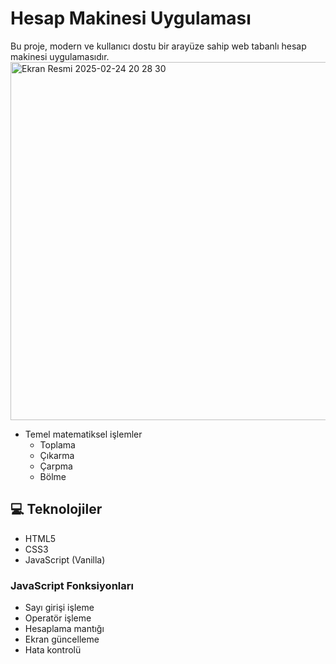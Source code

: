 #  Hesap Makinesi Uygulaması

Bu proje, modern ve kullanıcı dostu bir arayüze sahip web tabanlı hesap makinesi uygulamasıdır.
<img width="573" alt="Ekran Resmi 2025-02-24 20 28 30" src="https://github.com/user-attachments/assets/8c296112-749a-4834-995a-c94c3c7a6cbe" />
- Temel matematiksel işlemler
  - Toplama
  - Çıkarma
  - Çarpma
  - Bölme

## 💻 Teknolojiler

- HTML5
- CSS3
- JavaScript (Vanilla)


### JavaScript Fonksiyonları
- Sayı girişi işleme
- Operatör işleme
- Hesaplama mantığı
- Ekran güncelleme
- Hata kontrolü

